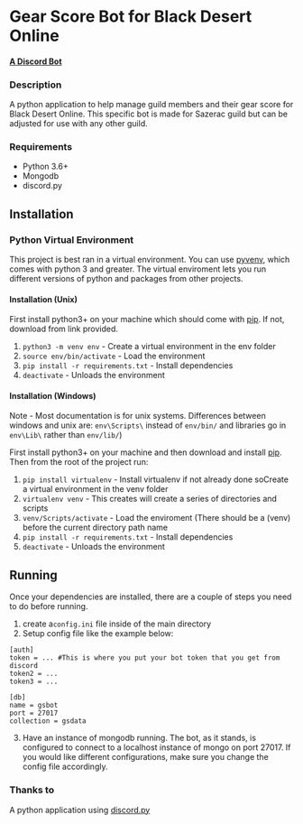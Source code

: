 # Gear Score Bot for Black Desert Online

#### [A Discord Bot][2]


### Description

A python application to help manage guild members and their gear score for 
Black Desert Online. This specific bot is made for Sazerac guild but can be
adjusted for use with any other guild.


### Requirements
- Python 3.6+
- Mongodb
- discord.py

## Installation


### Python Virtual Environment

This project is best ran in a virtual environment. You can use [pyvenv][3],
which comes with python 3 and greater. The virtual enviroment lets you run
different versions of python and packages from other projects.

#### Installation (Unix)

First install python3+ on your machine which should come with [pip][4]. If
not, download from link provided.

1. `python3 -m venv env` - Create a virtual environment in the env folder
2. `source env/bin/activate` - Load the environment
3. `pip install -r requirements.txt` - Install dependencies
4. `deactivate` - Unloads the environment


#### Installation (Windows)
Note - Most documentation is for unix systems. Differences between windows and unix are: `env\Scripts\` instead of `env/bin/` and libraries go in `env\Lib\` rather than `env/lib/`)

First install python3+ on your machine and then download and install [pip][4].
Then from the root of the project run:

1. `pip install virtualenv` - Install virtualenv if not already done soCreate a virtual environment in the venv folder
2. `virtualenv venv` - This creates will create a series of directories and scripts
3. `venv/Scripts/activate` - Load the enviroment (There should be a (venv) before the current directory path name
4. `pip install -r requirements.txt` - Install dependencies
5. `deactivate` - Unloads the environment

## Running

Once your dependencies are installed, there are a couple of steps you need to do before running.

1. create a`config.ini` file inside of the main directory
2. Setup config file like the example below:

```
[auth]  
token = ... #This is where you put your bot token that you get from discord
token2 = ...
token3 = ...

[db]
name = gsbot
port = 27017
collection = gsdata
```

3. Have an instance of mongodb running. The bot, as it stands, is configured to connect to 
a localhost instance of mongo on port 27017. If you would like different configurations,
make sure you change the config file accordingly.



### Thanks to
A python application using [discord.py][1]

[1]: https://github.com/Rapptz/discord.py
[2]: https://bots.discord.pw/
[3]: https://docs.python.org/3/library/venv.html
[4]: https://pip.pypa.io/en/latest/installing/ 
